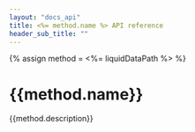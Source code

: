 ```yaml
---
layout: "docs_api"
title: <%= method.name %> API reference
header_sub_title: ""
---
```

{% assign method = <%= liquidDataPath %> %}
# {{method.name}}

{{method.description}}
